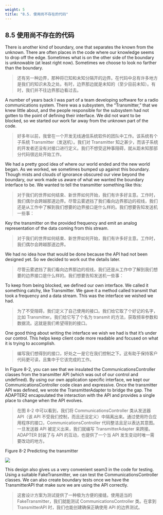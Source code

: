 ```yaml
---
weight: 5
title: "8.5. 使用尚不存在的代码"
---
```


## 8.5 使用尚不存在的代码

There is another kind of boundary, one that separates the known from the unknown. There are often places in the code where our knowledge seems to drop off the edge. Sometimes what is on the other side of the boundary is unknowable (at least right now). Sometimes we choose to look no farther than the boundary.

> 还有另一种边界，那种将已知和未知分隔开的边界。在代码中总有许多地方是我们的知识未及之处。有时，边界那边就是未知的（至少目前未知）。有时，我们并不往边界那边看过去。

A number of years back I was part of a team developing software for a radio communications system. There was a subsystem, the “Transmitter,” that we knew little about, and the people responsible for the subsystem had not gotten to the point of defining their interface. We did not want to be blocked, so we started our work far away from the unknown part of the code.

> 好多年以前，我曾在一个开发无线通信系统软件的团队中工作。该系统有个子系统 Transmitter（发送机）。我们对 Transmitter 知之甚少，而该子系统的开发者还没有对接口进行定义。我们不想受这种事阻碍，就从距未知那部分代码很远处开始工作。

We had a pretty good idea of where our world ended and the new world began. As we worked, we sometimes bumped up against this boundary. Though mists and clouds of ignorance obscured our view beyond the boundary, our work made us aware of what we wanted the boundary interface to be. We wanted to tell the transmitter something like this:

> 对于我们的世界如何结束、新世界如何开始，我们有许多好主意。工作时，我们偶尔会跨越那道边界。尽管云雾遮挡了我们看向边界那边的视线，我们还是从工作中了解到我们想要的边界接口是什么样的。我们想要告知发送机一些事：

Key the transmitter on the provided frequency and emit an analog representation of the data coming from this stream.

> 对于我们的世界如何结束、新世界如何开始，我们有许多好主意。工作时，我们偶尔会跨越那道边界。

We had no idea how that would be done because the API had not been designed yet. So we decided to work out the details later.

> 尽管云雾遮挡了我们看向边界那边的视线，我们还是从工作中了解到我们想要的边界接口是什么样的。我们想要告知发送机一些事：

To keep from being blocked, we defined our own interface. We called it something catchy, like Transmitter. We gave it a method called transmit that took a frequency and a data stream. This was the interface we wished we had.

> 为了不受阻碍，我们定义了自己使用的接口。我们给它取了个好记的名字，比如 Transmitter。我们给它写了个名为 transmit 的方法，获取频率参数和数据流。这就是我们希望得到的接口。

One good thing about writing the interface we wish we had is that it’s under our control. This helps keep client code more readable and focused on what it is trying to accomplish.

> 编写我们想得到的接口，好处之一是它在我们控制之下。这有助于保持客户代码更可读，且集中于它该完成的工作。

In Figure 8-2, you can see that we insulated the CommunicationsController classes from the transmitter API (which was out of our control and undefined). By using our own application specific interface, we kept our CommunicationsController code clean and expressive. Once the transmitter API was defined, we wrote the TransmitterAdapter to bridge the gap. The ADAPTER2 encapsulated the interaction with the API and provides a single place to change when the API evolves.

> 在图 8-2 中可以看到，我们将 CommunicationsController 类从发送器 API（该 API 不受我们控制，而且还没定义）中隔离出来。通过使用符合应用程序的接口，CommunicationsController 代码整洁且足以表达其意图。一旦发送器 API 被定义出来，我们就编写 TransmitterAdapter 来跨接。ADAPTER 封装了与 API 的互动，也提供了一个当 API 发生变动时唯一需要改动的地方。

Figure 8-2 Predicting the transmitter

![](/cc/figures/ch8/119fig01.jpg)

This design also gives us a very convenient seam3 in the code for testing. Using a suitable FakeTransmitter, we can test the CommunicationsController classes. We can also create boundary tests once we have the TransmitterAPI that make sure we are using the API correctly.

> 这套设计方案为测试提供了一种极为方便的接缝。使用适当的 FakeTransmitter，我们就能测试 CommunicationsController 类。在拿到 TransmitterAPI 时，我们也能创建确保正确使用 API 的边界测试。